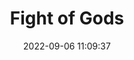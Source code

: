 ---
date: 2022-09-06 11:09:37
title: 'Fight of Gods'	
tags: []
price: $14.99 One Time	
link: https://store.steampowered.com/app/612930/Fight_of_Gods/	
discord: http://discord.gg/rPcHb6C	
twitter: https://twitter.com/Digital_Crafter
---